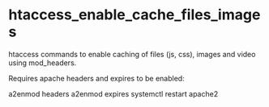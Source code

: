 # htaccess_enable_cache_files_images
htaccess commands to enable caching of files (js, css), images and video using mod_headers. 

Requires apache headers and expires to be enabled:

a2enmod headers
a2enmod expires
systemctl restart apache2
